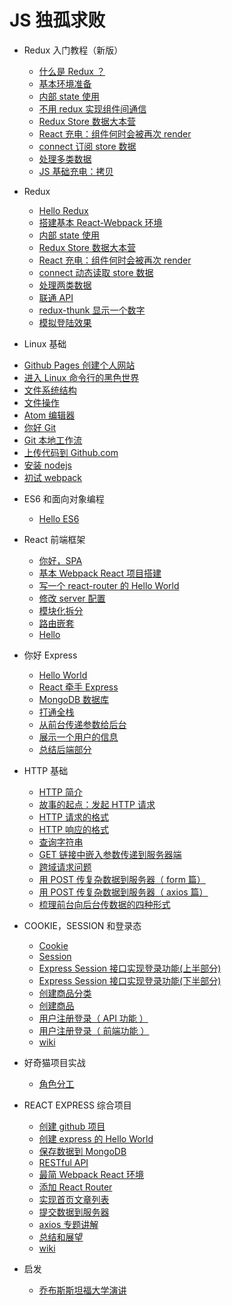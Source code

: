 # JS 独孤求败

* Redux 入门教程（新版）
  - [什么是 Redux ？](./redux-rev/1-hello.md)
  - [基本环境准备](./redux-rev/2-setup.md)
  - [内部 state 使用](./redux-rev/3-state.md)
  - [不用 redux 实现组件间通信](./redux-rev/4-change-parent.md)
  - [Redux Store 数据大本营](./redux-rev/5-store.md)
  - [React 充电：组件何时会被再次 render](./redux-rev/6-rerender.md)
  - [connect 订阅 store 数据](./redux-rev/7-connect.md)
  - [处理多类数据](./redux-rev/8-reducer-composition.md)
  - [JS 基础充电：拷贝](./redux-rev/9-js-copy.md)

* Redux
  - [Hello Redux](./redux/1-hello.md)
  - [搭建基本 React-Webpack 环境](./redux/2-env.md)
  - [内部 state 使用](./redux/3-state.md)
  - [Redux Store 数据大本营](./redux/4-store.md)
  - [React 充电：组件何时会被再次 render](./redux/5-rerender.md)
  - [connect 动态读取 store 数据](./redux/6-connect.md)
  - [处理两类数据](./redux/7-two.md)
  - [联通 API](./redux/8-api.md)
  - [redux-thunk 显示一个数字](./redux/9-redux-num.md)
  - [模拟登陆效果](./redux/10-fake-login.md)

*  Linux 基础
  - [Github Pages 创建个人网站](./linux/1-github-pages.md)
  - [进入 Linux 命令行的黑色世界](./linux/2-hello-linux.md)
  - [文件系统结构](./linux/3-file-sys.md)
  - [文件操作](./linux/4-file-man.md)
  - [Atom 编辑器](./linux/5-atom.md)
  - [你好 Git](./linux/6-hello-git.md)
  - [Git 本地工作流](./linux/7-local-git.md)
  - [上传代码到 Github.com](./linux/8-push.md)
  - [安装 nodejs](./linux/9-install-node.md)
  - [初试 webpack](./linux/10-webpack.md)

* ES6 和面向对象编程
  - [Hello ES6](./es6/es6-intro.md)

* React 前端框架

  - [你好，SPA](./react/1-router-spa.md)
  - [基本 Webpack React 项目搭建](./react/2-router-react.md)
  - [写一个 react-router 的 Hello World](./react/3-router-hello.md)
  - [修改 server 配置](./react/4-router-server.md)
  - [模块化拆分](./react/5-router-refactor.md)
  - [路由嵌套](./react/6-router-nest.md)
  - [Hello](./react/hello.md)


* 你好 Express
  - [Hello World](./express/1-hw.md)
  - [React 牵手 Express](./express/2-with-react.md)
  - [MongoDB 数据库](./express/3-mongodb.md)
  - [打通全栈](./express/5-full-stack.md)
  - [从前台传递参数给后台](./express/6-params.md)
  - [展示一个用户的信息](./express/7-show-user.md)
  - [总结后端部分](./express/8-express-wrapup.md)

* HTTP 基础
  - [HTTP 简介](./http/1-http-intro.md)
  - [故事的起点：发起 HTTP 请求](./http/2-making-request.md)
  - [HTTP 请求的格式](./http/3-request.md)
  - [HTTP 响应的格式](./http/4-response.md)
  - [查询字符串](./http/5-query-string.md)
  - [GET 链接中嵌入参数传递到服务器端](./http/6-get-data.md)
  - [跨域请求问题](./http/7-cors.md)
  - [用 POST 传复杂数据到服务器（ form 篇）](./http/8-form.md)
  - [用 POST 传复杂数据到服务器（ axios 篇）](./http/9-axios.md)
  - [梳理前台向后台传数据的四种形式](./http/10-four-ways.md)



* COOKIE，SESSION 和登录态
  - [Cookie](./session/1-cookie.md)
  - [Session](./session/2-session.md)
  - [Express Session 接口实现登录功能(上半部分)](./session/3-session-demo-p1.md)
  - [Express Session 接口实现登录功能(下半部分)](./session/4-session-demo-p2.md)
  - [创建商品分类](./session/5-new-cat.md)
  - [创建商品](./session/6-new-product.md)
  - [用户注册登录（ API 功能 ）](./session/7-signup.md)
  - [用户注册登录（ 前端功能 ）](./session/8-signup-p2.md)
  - [wiki](./session/session-wiki.md)


* 好奇猫项目实战
  - [角色分工](./haoqi/1-role.md)

* REACT EXPRESS 综合项目
  - [创建 github 项目](./project/1-create.md)
  - [创建 express 的 Hello World](./project/2-express.md)
  - [保存数据到 MongoDB](./project/3-mongodb.md)
  - [RESTful API](./project/4-rest.md)
  - [最简 Webpack React 环境](./project/5-webpack-react.md)
  - [添加 React Router](./project/6-react-router.md)
  - [实现首页文章列表](./project/7-postlist.md)
  - [提交数据到服务器](./project/8-submit-data.md)
  - [axios 专题讲解](./project/9-axios.md)
  - [总结和展望](./project/10-end.md)
  - [wiki](./project/wiki.md)

* 启发
  - [乔布斯斯坦福大学演讲](./inspire/jobs.md)
